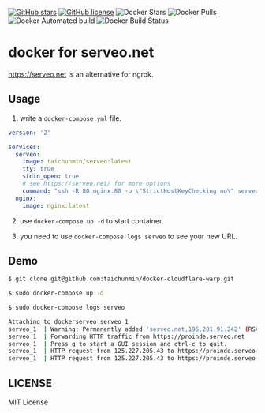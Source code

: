 [![GitHub stars](https://img.shields.io/github/stars/taichunmin/docker-serveo.svg)](https://github.com/taichunmin/docker-serveo/stargazers)
[![GitHub license](https://img.shields.io/github/license/taichunmin/docker-serveo.svg)](https://github.com/taichunmin/docker-serveo/blob/master/LICENSE)
![Docker Stars](https://img.shields.io/docker/stars/taichunmin/serveo.svg)
![Docker Pulls](https://img.shields.io/docker/pulls/taichunmin/serveo.svg)
![Docker Automated build](https://img.shields.io/docker/automated/taichunmin/serveo.svg)
![Docker Build Status](https://img.shields.io/docker/build/taichunmin/serveo.svg)

# docker for serveo.net

<https://serveo.net> is an alternative for ngrok.

## Usage

1. write a `docker-compose.yml` file.

```yml
version: '2'

services:
  serveo:
    image: taichunmin/serveo:latest
    tty: true
    stdin_open: true
    # see https://serveo.net/ for more options
    command: "ssh -R 80:nginx:80 -o \"StrictHostKeyChecking no\" serveo.net"
  nginx:
    image: nginx:latest
```

2. use `docker-compose up -d` to start container.

3. you need to use `docker-compose logs serveo` to see your new URL.

## Demo

```bash
$ git clone git@github.com:taichunmin/docker-cloudflare-warp.git

$ sudo docker-compose up -d

$ sudo docker-compose logs serveo

Attaching to dockerserveo_serveo_1
serveo_1  | Warning: Permanently added 'serveo.net,195.201.91.242' (RSA) to the list of known hosts.
serveo_1  | Forwarding HTTP traffic from https://proinde.serveo.net
serveo_1  | Press g to start a GUI session and ctrl-c to quit.
serveo_1  | HTTP request from 125.227.205.43 to https://proinde.serveo.net/
serveo_1  | HTTP request from 125.227.205.43 to https://proinde.serveo.net/favicon.ico
```

## LICENSE

MIT License